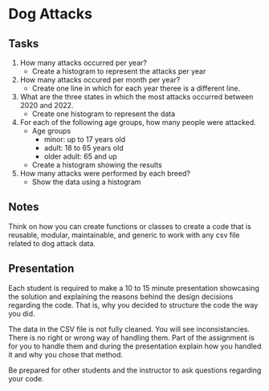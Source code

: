 # Dog Attacks

## Tasks
1. How many attacks occurred per year?
    - Create a histogram to represent the attacks per year
2. How many attacks occured per month per year?
    - Create one line in which for each year theree is a different line.
3. What are the three states in which the most attacks occurred between 2020 and 2022.
    - Create one histogram to represent the data
4. For each of the following age groups, how many people were attacked. 
    - Age groups
        - minor: up to 17 years old
        - adult: 18 to 65 years old 
        - older adult: 65 and up
    - Create a histogram showing the results
5. How many attacks were performed by each breed?
    - Show the data using a histogram

## Notes
Think on how you can create functions or classes to create a code that is reusable, modular, maintainable, and generic to work with any csv file related to dog attack data.

## Presentation
Each student is required to make a 10 to 15 minute presentation showcasing the solution and explaining the reasons behind the design decisions regarding the code. That is, why you decided to structure the code the way you did.

The data in the CSV file is not fully cleaned. You will see inconsistancies. There is no right or wrong way of handling them. Part of the assignment is for you to handle them and during the presentation explain how you handled it and why you chose that method.

Be prepared for other students and the instructor to ask questions regarding your code.